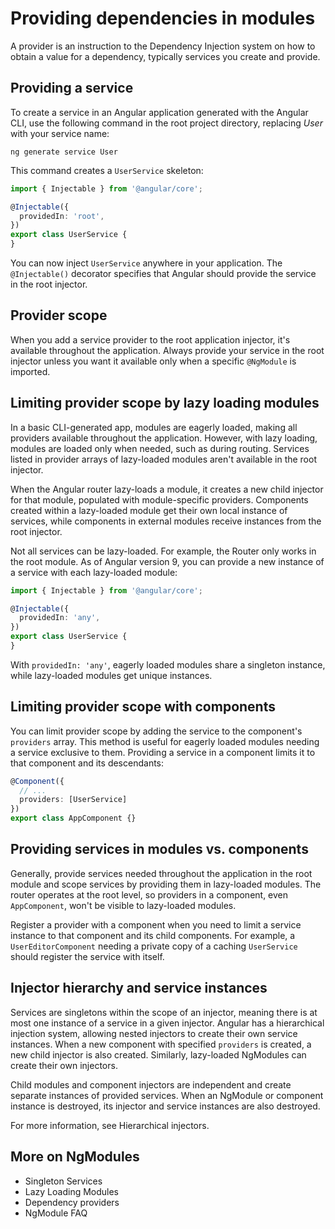 # Providing dependencies in modules

A provider is an instruction to the Dependency Injection system on how to obtain a value for a dependency, typically services you create and provide.

## Providing a service

To create a service in an Angular application generated with the Angular CLI, use the following command in the root project directory, replacing *User* with your service name:

```
ng generate service User
```

This command creates a `UserService` skeleton:

```typescript
import { Injectable } from '@angular/core';

@Injectable({
  providedIn: 'root',
})
export class UserService {
}
```

You can now inject `UserService` anywhere in your application. The `@Injectable()` decorator specifies that Angular should provide the service in the root injector.

## Provider scope

When you add a service provider to the root application injector, it's available throughout the application. Always provide your service in the root injector unless you want it available only when a specific `@NgModule` is imported.

## Limiting provider scope by lazy loading modules

In a basic CLI-generated app, modules are eagerly loaded, making all providers available throughout the application. However, with lazy loading, modules are loaded only when needed, such as during routing. Services listed in provider arrays of lazy-loaded modules aren't available in the root injector.

When the Angular router lazy-loads a module, it creates a new child injector for that module, populated with module-specific providers. Components created within a lazy-loaded module get their own local instance of services, while components in external modules receive instances from the root injector.

Not all services can be lazy-loaded. For example, the Router only works in the root module. As of Angular version 9, you can provide a new instance of a service with each lazy-loaded module:

```typescript
import { Injectable } from '@angular/core';

@Injectable({
  providedIn: 'any',
})
export class UserService {
}
```

With `providedIn: 'any'`, eagerly loaded modules share a singleton instance, while lazy-loaded modules get unique instances.

## Limiting provider scope with components

You can limit provider scope by adding the service to the component's `providers` array. This method is useful for eagerly loaded modules needing a service exclusive to them. Providing a service in a component limits it to that component and its descendants:

```typescript
@Component({
  // ...
  providers: [UserService]
})
export class AppComponent {}
```

## Providing services in modules vs. components

Generally, provide services needed throughout the application in the root module and scope services by providing them in lazy-loaded modules. The router operates at the root level, so providers in a component, even `AppComponent`, won't be visible to lazy-loaded modules.

Register a provider with a component when you need to limit a service instance to that component and its child components. For example, a `UserEditorComponent` needing a private copy of a caching `UserService` should register the service with itself.

## Injector hierarchy and service instances

Services are singletons within the scope of an injector, meaning there is at most one instance of a service in a given injector. Angular has a hierarchical injection system, allowing nested injectors to create their own service instances. When a new component with specified `providers` is created, a new child injector is also created. Similarly, lazy-loaded NgModules can create their own injectors.

Child modules and component injectors are independent and create separate instances of provided services. When an NgModule or component instance is destroyed, its injector and service instances are also destroyed.

For more information, see Hierarchical injectors.

## More on NgModules

- Singleton Services
- Lazy Loading Modules
- Dependency providers
- NgModule FAQ